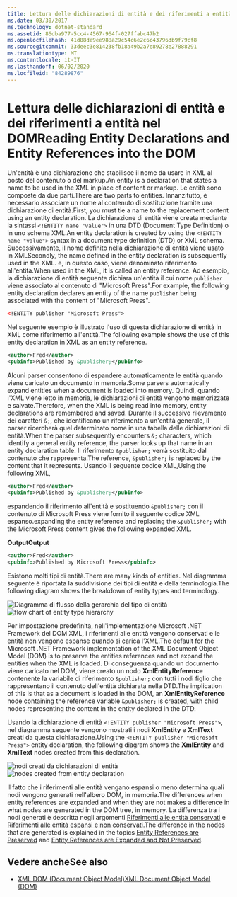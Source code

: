 ```yaml
---
title: Lettura delle dichiarazioni di entità e dei riferimenti a entità nel DOM
ms.date: 03/30/2017
ms.technology: dotnet-standard
ms.assetid: 86dba977-5cc4-4567-964f-027ffabc47b2
ms.openlocfilehash: 41d88de9ee988a29c54c6e2c6c437963b9f79cf8
ms.sourcegitcommit: 33deec3e814238fb18a49b2a7e89278e27888291
ms.translationtype: MT
ms.contentlocale: it-IT
ms.lasthandoff: 06/02/2020
ms.locfileid: "84289876"
---
```

# <a name="reading-entity-declarations-and-entity-references-into-the-dom"></a><span data-ttu-id="6e380-102">Lettura delle dichiarazioni di entità e dei riferimenti a entità nel DOM</span><span class="sxs-lookup"><span data-stu-id="6e380-102">Reading Entity Declarations and Entity References into the DOM</span></span>
<span data-ttu-id="6e380-103">Un'entità è una dichiarazione che stabilisce il nome da usare in XML al posto del contenuto o del markup.</span><span class="sxs-lookup"><span data-stu-id="6e380-103">An entity is a declaration that states a name to be used in the XML in place of content or markup.</span></span> <span data-ttu-id="6e380-104">Le entità sono composte da due parti.</span><span class="sxs-lookup"><span data-stu-id="6e380-104">There are two parts to entities.</span></span> <span data-ttu-id="6e380-105">Innanzitutto, è necessario associare un nome al contenuto di sostituzione tramite una dichiarazione di entità.</span><span class="sxs-lookup"><span data-stu-id="6e380-105">First, you must tie a name to the replacement content using an entity declaration.</span></span> <span data-ttu-id="6e380-106">La dichiarazione di entità viene creata mediante la sintassi `<!ENTITY name "value">` in una DTD (Document Type Definition) o in uno schema XML.</span><span class="sxs-lookup"><span data-stu-id="6e380-106">An entity declaration is created by using the `<!ENTITY name "value">` syntax in a document type definition (DTD) or XML schema.</span></span> <span data-ttu-id="6e380-107">Successivamente, il nome definito nella dichiarazione di entità viene usato in XML</span><span class="sxs-lookup"><span data-stu-id="6e380-107">Secondly, the name defined in the entity declaration is subsequently used in the XML.</span></span> <span data-ttu-id="6e380-108">e, in questo caso, viene denominato riferimento all'entità.</span><span class="sxs-lookup"><span data-stu-id="6e380-108">When used in the XML, it is called an entity reference.</span></span> <span data-ttu-id="6e380-109">Ad esempio, la dichiarazione di entità seguente dichiara un'entità il cui nome `publisher` viene associato al contenuto di "Microsoft Press".</span><span class="sxs-lookup"><span data-stu-id="6e380-109">For example, the following entity declaration declares an entity of the name `publisher` being associated with the content of "Microsoft Press".</span></span>  
  
```xml  
<!ENTITY publisher "Microsoft Press">  
```  
  
 <span data-ttu-id="6e380-110">Nel seguente esempio è illustrato l'uso di questa dichiarazione di entità in XML come riferimento all'entità.</span><span class="sxs-lookup"><span data-stu-id="6e380-110">The following example shows the use of this entity declaration in XML as an entity reference.</span></span>  
  
```xml  
<author>Fred</author>  
<pubinfo>Published by &publisher;</pubinfo>  
```  
  
 <span data-ttu-id="6e380-111">Alcuni parser consentono di espandere automaticamente le entità quando viene caricato un documento in memoria.</span><span class="sxs-lookup"><span data-stu-id="6e380-111">Some parsers automatically expand entities when a document is loaded into memory.</span></span> <span data-ttu-id="6e380-112">Quindi, quando l'XML viene letto in memoria, le dichiarazioni di entità vengono memorizzate e salvate.</span><span class="sxs-lookup"><span data-stu-id="6e380-112">Therefore, when the XML is being read into memory, entity declarations are remembered and saved.</span></span> <span data-ttu-id="6e380-113">Durante il successivo rilevamento dei caratteri `&;`, che identificano un riferimento a un'entità generale, il parser ricercherà quel determinato nome in una tabella delle dichiarazioni di entità.</span><span class="sxs-lookup"><span data-stu-id="6e380-113">When the parser subsequently encounters `&;` characters, which identify a general entity reference, the parser looks up that name in an entity declaration table.</span></span> <span data-ttu-id="6e380-114">Il riferimento `&publisher;` verrà sostituito dal contenuto che rappresenta.</span><span class="sxs-lookup"><span data-stu-id="6e380-114">The reference, `&publisher;` is replaced by the content that it represents.</span></span> <span data-ttu-id="6e380-115">Usando il seguente codice XML,</span><span class="sxs-lookup"><span data-stu-id="6e380-115">Using the following XML,</span></span>  
  
```xml  
<author>Fred</author>  
<pubinfo>Published by &publisher;</pubinfo>  
```  
  
 <span data-ttu-id="6e380-116">espandendo il riferimento all'entità e sostituendo `&publisher;` con il contenuto di Microsoft Press viene fornito il seguente codice XML espanso.</span><span class="sxs-lookup"><span data-stu-id="6e380-116">expanding the entity reference and replacing the `&publisher;` with the Microsoft Press content gives the following expanded XML.</span></span>  
  
 <span data-ttu-id="6e380-117">**Output**</span><span class="sxs-lookup"><span data-stu-id="6e380-117">**Output**</span></span>  
  
```xml  
<author>Fred</author>  
<pubinfo>Published by Microsoft Press</pubinfo>  
```  
  
 <span data-ttu-id="6e380-118">Esistono molti tipi di entità.</span><span class="sxs-lookup"><span data-stu-id="6e380-118">There are many kinds of entities.</span></span> <span data-ttu-id="6e380-119">Nel diagramma seguente è riportata la suddivisione dei tipi di entità e della terminologia.</span><span class="sxs-lookup"><span data-stu-id="6e380-119">The following diagram shows the breakdown of entity types and terminology.</span></span>  
  
 <span data-ttu-id="6e380-120">![Diagramma di flusso della gerarchia del tipo di entità](media/entity-hierarchy.gif "Entity_hierarchy")</span><span class="sxs-lookup"><span data-stu-id="6e380-120">![flow chart of entity type hierarchy](media/entity-hierarchy.gif "Entity_hierarchy")</span></span>  
  
 <span data-ttu-id="6e380-121">Per impostazione predefinita, nell'implementazione Microsoft .NET Framework del DOM XML, i riferimenti alle entità vengono conservati e le entità non vengono espanse quando si carica l'XML.</span><span class="sxs-lookup"><span data-stu-id="6e380-121">The default for the Microsoft .NET Framework implementation of the XML Document Object Model (DOM) is to preserve the entities references and not expand the entities when the XML is loaded.</span></span> <span data-ttu-id="6e380-122">Di conseguenza quando un documento viene caricato nel DOM, viene creato un nodo **XmlEntityReference** contenente la variabile di riferimento `&publisher;` con tutti i nodi figlio che rappresentano il contenuto dell'entità dichiarata nella DTD.</span><span class="sxs-lookup"><span data-stu-id="6e380-122">The implication of this is that as a document is loaded in the DOM, an **XmlEntityReference** node containing the reference variable `&publisher;` is created, with child nodes representing the content in the entity declared in the DTD.</span></span>  
  
 <span data-ttu-id="6e380-123">Usando la dichiarazione di entità `<!ENTITY publisher "Microsoft Press">`, nel diagramma seguente vengono mostrati i nodi **XmlEntity** e **XmlText** creati da questa dichiarazione.</span><span class="sxs-lookup"><span data-stu-id="6e380-123">Using the `<!ENTITY publisher "Microsoft Press">` entity declaration, the following diagram shows the **XmlEntity** and **XmlText** nodes created from this declaration.</span></span>  
  
 <span data-ttu-id="6e380-124">![nodi creati da dichiarazioni di entità](media/xml-entitydeclaration-node2.png "xml_entitydeclaration_node2")</span><span class="sxs-lookup"><span data-stu-id="6e380-124">![nodes created from entity declaration](media/xml-entitydeclaration-node2.png "xml_entitydeclaration_node2")</span></span>  
  
 <span data-ttu-id="6e380-125">Il fatto che i riferimenti alle entità vengano espansi o meno determina quali nodi vengono generati nell'albero DOM, in memoria.</span><span class="sxs-lookup"><span data-stu-id="6e380-125">The differences when entity references are expanded and when they are not makes a difference in what nodes are generated in the DOM tree, in memory.</span></span> <span data-ttu-id="6e380-126">La differenza tra i nodi generati è descritta negli argomenti [Riferimenti alle entità conservati](entity-references-are-preserved.md) e [Riferimenti alle entità espansi e non conservati](entity-references-are-expanded-and-not-preserved.md).</span><span class="sxs-lookup"><span data-stu-id="6e380-126">The difference in the nodes that are generated is explained in the topics [Entity References are Preserved](entity-references-are-preserved.md) and [Entity References are Expanded and Not Preserved](entity-references-are-expanded-and-not-preserved.md).</span></span>  
  
## <a name="see-also"></a><span data-ttu-id="6e380-127">Vedere anche</span><span class="sxs-lookup"><span data-stu-id="6e380-127">See also</span></span>

- [<span data-ttu-id="6e380-128">XML DOM (Document Object Model)</span><span class="sxs-lookup"><span data-stu-id="6e380-128">XML Document Object Model (DOM)</span></span>](xml-document-object-model-dom.md)
